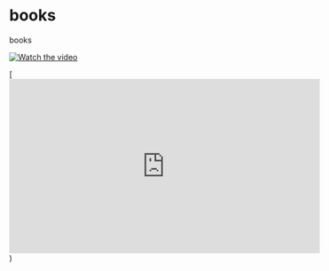 # books
books

[![Watch the video](https://img.youtube.com/vi/<VIDEO_ID>/hqdefault.jpg)](https://www.youtube.com/embed/<VIDEO_ID>)

[<iframe width="560" height="315" src="https://www.youtube-nocookie.com/embed/MCRebrkTqjg?si=OnBsyIeCIvNnwpzw" title="YouTube video player" frameborder="0" allow="accelerometer; autoplay; clipboard-write; encrypted-media; gyroscope; picture-in-picture; web-share" allowfullscreen></iframe>)

